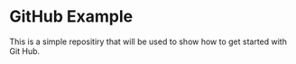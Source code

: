 GitHub Example
==============

This is a simple repositiry that will be used to show how to get started with Git Hub.
